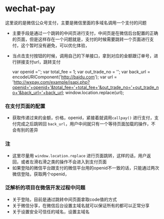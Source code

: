 # wechat-pay
这里说的是微信公众号支付，主要是微信里面的多域名调用一个支付的问题
* 主要手段是通过一个跳转的中间页进行支付，中间页是在微信后台配置的正确的页面，但是这样存在一个问题就是，支付的时候需要跳转一个页面进行支付，这个暂时没有避免，可以优化体验，
* 当点击支付按钮的时候，调用自己的下单接口，拿到对应的金额跟订单号，进行拼接支付url，跳转支付


    var openid ='';
    var total_fee = 1; 
    var out_trade_no = '';
    var back_url = encodeURIComponent('http://baidu.com');
    var url = 'http://wxpay.com/example/jsapi.php?openid='+openid+'&total_fee='+total_fee+'&out_trade_no='+out_trade_no+'&back_url='+back_url;
	window.location.replace(url);
	
	
	
	
### 在支付页面的配置
* 获取传递过来的金额，价格，openid，紧接着就调用`callpay()` 进行支付，支付完成之后跳转回 `back_url`，用户中间就只有一个等待页面加载的操作，不会有别的差异


### 注
* 这里尽量用 `window.location.replace` 进行页面跳转，这样的话，用户返回，或者左滑右滑之类的操作不会进入到支付页面
* 如果登陆的微信平台跟支付的微信平台用的openid不一致的话，只能通过两次微信登陆，获取两个openid，


### 泛解析的项目在微信开发过程中问题
* 关于登陆，目前是通过跳转中间页面拿取code值的方式
* 关于微信分享，在微信后台设置主域名就可以保证所有的都可以正常分享
* 关于设置安全可信任的域名，设置主域名
